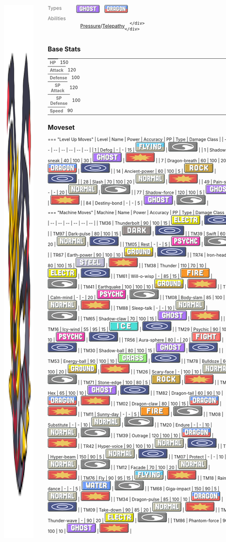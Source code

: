 <div style="display: flex; flex-direction: row; column-gap: 3rem; align-content: center;">
  <img src="../../img/pokemon/giratina-origin.png" width="100"/>

  <div>
    <div style="display: flex; flex-direction: row; column-gap: 3rem; alignt-items: center; margin-bottom: 0.5rem;">
      <p style="color: #737373; margin: 0px; font-size: 16px; font-weight: normal;">Types</p>
      <div style="display: flex; flex-direction: row; align-items: center; column-gap: 1rem">
        <img src='../../img/types/ghost.png' style='width: 77px; height: 26px;'/>
        <img src='../../img/types/dragon.png' style='width: 77px; height: 26px;'/>
      </div>
    </div>
    <div style="display: flex; flex-direction: row; column-gap: 3rem; alignt-items: center; ">
      <p style="color: #737373; margin: 0px;  font-weight: normal; font-size:16px;">Abilities</p>
      <div style="display: flex; flex-direction: row; align-items: center; font-size: 16px">
        <a href='' title="Moves targetting this Pokemon use one extra PP.  This ability stacks if multiple targets have it.  This ability still affects moves that fail or miss.  This ability does not affect ally moves that target either the entire field or just its side, nor this Pokemon's self-targetted moves; it does, however, affect single-targetted ally moves aimed at this Pokemon, ally moves that target all other Pokemon, and opponents' moves that target the entire field.  If this ability raises a move's PP cost above its remaining PP, it will use all remaining PP.  When this Pokemon enters battle, all participating trainers are notified that it has this ability.  Overworld: If the lead Pokemon has this ability, higher-levelled Pokemon have their encounter rate increased.">Pressure</a>
        /<a href='' title="This Pokemon does not take damage from friendly Pokemon's moves, including single-target moves aimed at it.">Telepathy</a>
        
      </div>
    </div>
  </div>
</div>

## Base Stats
<table style="width: 100%">
  <tbody style="width: 100%;">
    <tr style="display: flex; align-items: center;">
      <th style="color: #737373;" >HP</th>
      <td style="border-top: none; width: 70px">150</td>
      <td style="width: 100%; min-width: 450px; border-top: none;">
        <div style="width: 58%;" class="ranking-bar rank-6">
        </div>
      </td>
    </tr>
    <tr style="display: flex; align-items: center;">
      <th style="color: #737373;">Attack</th>
      <td style="border-top: none; width: 70px">120</td>
      <td style="width: 100%; min-width: 450px; border-top: none;">
        <div style="width: 47%;" class="ranking-bar rank-5">
        </div>
      </td>
    </tr>
    <tr style="display: flex; align-items: center;">
      <th style="color: #737373;">Defense</th>
      <td style="border-top: none; width: 70px">100</td>
      <td style="width: 100%; min-width: 450px; border-top: none;">
        <div style="width: 39%;" class="ranking-bar rank-4">
        </div>
      </td>
    </tr>
    <tr style="display: flex; align-items: center;">
      <th style="color: #737373;">SP Attack</th>
      <td style="border-top: none; width: 70px">120</td>
      <td style="width: 100%; min-width: 450px; border-top: none;">
        <div style="width: 47%;" class="ranking-bar rank-5">
        </div>
      </td>
    </tr>
    <tr style="display: flex; align-items: center;">
      <th style="color: #737373;">SP Defense</th>
      <td style="border-top: none; width: 70px">100</td>
      <td style="width: 100%; min-width: 450px; border-top: none;">
        <div style="width: 39%;" class="ranking-bar rank-4">
        </div>
      </td>
    </tr>
    <tr style="display: flex; align-items: center;">
      <th style="color: #737373;">Speed</th>
      <td style="border-top: none; width: 70px">90</td>
      <td style="width: 100%; min-width: 450px; border-top: none;">
        <div style="width: 35%;" class="ranking-bar rank-4">
        </div>
      </td>
    </tr>
  </tbody>
</table>





## Moveset

=== "Level Up Moves"
    | Level | Name | Power | Accuracy | PP | Type | Damage Class |
        | -- | -- | -- | -- | -- | -- | -- |
        	| 1 | Defog | - | - | 15 | ![flying](../img/types/flying.png) | ![status](../img/types/status.png) |
	| 1 | Shadow-sneak | 40 | 100 | 30 | ![ghost](../img/types/ghost.png) | ![physical](../img/types/physical.png) |
	| 7 | Dragon-breath | 60 | 100 | 20 | ![dragon](../img/types/dragon.png) | ![special](../img/types/special.png) |
	| 14 | Ancient-power | 60 | 100 | 5 | ![rock](../img/types/rock.png) | ![special](../img/types/special.png) |
	| 28 | Slash | 70 | 100 | 20 | ![normal](../img/types/normal.png) | ![physical](../img/types/physical.png) |
	| 49 | Pain-split | - | - | 20 | ![normal](../img/types/normal.png) | ![status](../img/types/status.png) |
	| 77 | Shadow-force | 120 | 100 | 5 | ![ghost](../img/types/ghost.png) | ![physical](../img/types/physical.png) |
	| 84 | Destiny-bond | - | - | 5 | ![ghost](../img/types/ghost.png) | ![status](../img/types/status.png) |

        

=== "Machine Moves"
    | Machine | Name | Power | Accuracy | PP | Type | Damage Class |
        | -- | -- | -- | -- | -- | -- | -- |
        	| TM36 | Thunderbolt | 90 | 100 | 15 | ![electric](../img/types/electric.png) | ![special](../img/types/special.png) |
	| TM97 | Dark-pulse | 80 | 100 | 15 | ![dark](../img/types/dark.png) | ![special](../img/types/special.png) |
	| TM39 | Swift | 60 | - | 20 | ![normal](../img/types/normal.png) | ![special](../img/types/special.png) |
	| TM05 | Rest | - | - | 5 | ![psychic](../img/types/psychic.png) | ![status](../img/types/status.png) |
	| TR67 | Earth-power | 90 | 100 | 10 | ![ground](../img/types/ground.png) | ![special](../img/types/special.png) |
	| TR74 | Iron-head | 80 | 100 | 15 | ![steel](../img/types/steel.png) | ![physical](../img/types/physical.png) |
	| TM38 | Thunder | 110 | 70 | 10 | ![electric](../img/types/electric.png) | ![special](../img/types/special.png) |
	| TM61 | Will-o-wisp | - | 85 | 15 | ![fire](../img/types/fire.png) | ![status](../img/types/status.png) |
	| TM41 | Earthquake | 100 | 100 | 10 | ![ground](../img/types/ground.png) | ![physical](../img/types/physical.png) |
	| TM04 | Calm-mind | - | - | 20 | ![psychic](../img/types/psychic.png) | ![status](../img/types/status.png) |
	| TM08 | Body-slam | 85 | 100 | 15 | ![normal](../img/types/normal.png) | ![physical](../img/types/physical.png) |
	| TM88 | Sleep-talk | - | - | 10 | ![normal](../img/types/normal.png) | ![status](../img/types/status.png) |
	| TM65 | Shadow-claw | 70 | 100 | 15 | ![ghost](../img/types/ghost.png) | ![physical](../img/types/physical.png) |
	| TM16 | Icy-wind | 55 | 95 | 15 | ![ice](../img/types/ice.png) | ![special](../img/types/special.png) |
	| TM29 | Psychic | 90 | 100 | 10 | ![psychic](../img/types/psychic.png) | ![special](../img/types/special.png) |
	| TR56 | Aura-sphere | 80 | - | 20 | ![fighting](../img/types/fighting.png) | ![special](../img/types/special.png) |
	| TM30 | Shadow-ball | 80 | 100 | 15 | ![ghost](../img/types/ghost.png) | ![special](../img/types/special.png) |
	| TM53 | Energy-ball | 90 | 100 | 10 | ![grass](../img/types/grass.png) | ![special](../img/types/special.png) |
	| TM78 | Bulldoze | 60 | 100 | 20 | ![ground](../img/types/ground.png) | ![physical](../img/types/physical.png) |
	| TM26 | Scary-face | - | 100 | 10 | ![normal](../img/types/normal.png) | ![status](../img/types/status.png) |
	| TM71 | Stone-edge | 100 | 80 | 5 | ![rock](../img/types/rock.png) | ![physical](../img/types/physical.png) |
	| TM77 | Hex | 65 | 100 | 10 | ![ghost](../img/types/ghost.png) | ![special](../img/types/special.png) |
	| TM82 | Dragon-tail | 60 | 90 | 10 | ![dragon](../img/types/dragon.png) | ![physical](../img/types/physical.png) |
	| TM02 | Dragon-claw | 80 | 100 | 15 | ![dragon](../img/types/dragon.png) | ![physical](../img/types/physical.png) |
	| TM11 | Sunny-day | - | - | 5 | ![fire](../img/types/fire.png) | ![status](../img/types/status.png) |
	| TM08 | Substitute | - | - | 10 | ![normal](../img/types/normal.png) | ![status](../img/types/status.png) |
	| TM20 | Endure | - | - | 10 | ![normal](../img/types/normal.png) | ![status](../img/types/status.png) |
	| TM39 | Outrage | 120 | 100 | 10 | ![dragon](../img/types/dragon.png) | ![physical](../img/types/physical.png) |
	| TR42 | Hyper-voice | 90 | 100 | 10 | ![normal](../img/types/normal.png) | ![special](../img/types/special.png) |
	| TM48 | Hyper-beam | 150 | 90 | 5 | ![normal](../img/types/normal.png) | ![special](../img/types/special.png) |
	| TM07 | Protect | - | - | 10 | ![normal](../img/types/normal.png) | ![status](../img/types/status.png) |
	| TM12 | Facade | 70 | 100 | 20 | ![normal](../img/types/normal.png) | ![physical](../img/types/physical.png) |
	| TM76 | Fly | 90 | 95 | 15 | ![flying](../img/types/flying.png) | ![physical](../img/types/physical.png) |
	| TM18 | Rain-dance | - | - | 5 | ![water](../img/types/water.png) | ![status](../img/types/status.png) |
	| TM68 | Giga-impact | 150 | 90 | 5 | ![normal](../img/types/normal.png) | ![physical](../img/types/physical.png) |
	| TM34 | Dragon-pulse | 85 | 100 | 10 | ![dragon](../img/types/dragon.png) | ![special](../img/types/special.png) |
	| TM09 | Take-down | 90 | 85 | 20 | ![normal](../img/types/normal.png) | ![physical](../img/types/physical.png) |
	| TM16 | Thunder-wave | - | 90 | 20 | ![electric](../img/types/electric.png) | ![status](../img/types/status.png) |
	| TM86 | Phantom-force | 90 | 100 | 10 | ![ghost](../img/types/ghost.png) | ![physical](../img/types/physical.png) |

        
